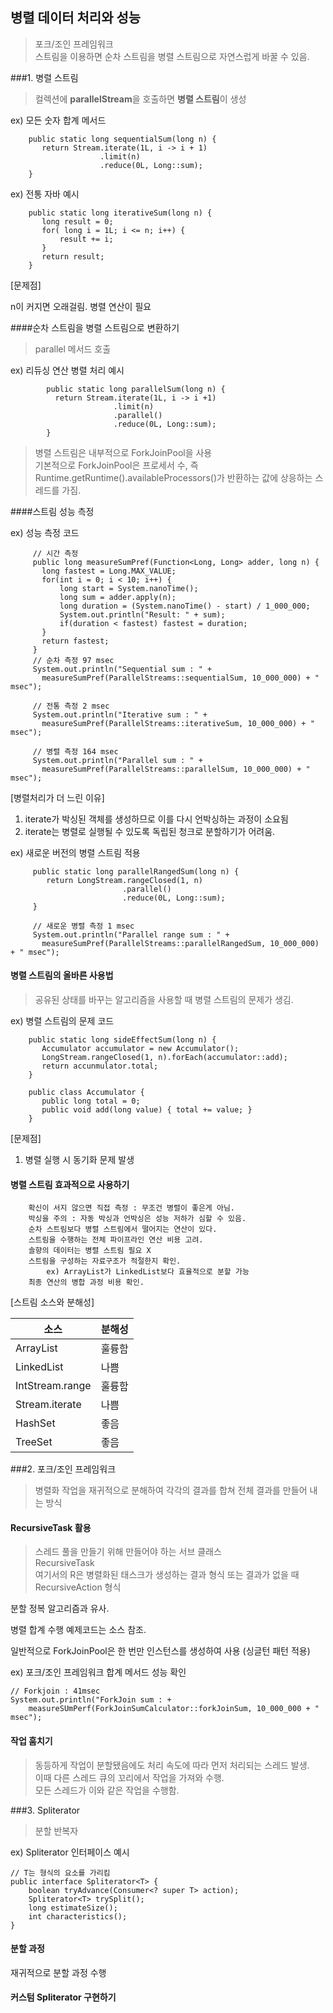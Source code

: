 ## 병렬 데이터 처리와 성능
> 포크/조인 프레임워크 <br/>
스트림을 이용하면 순차 스트림을 병렬 스트림으로 자연스럽게 바꿀 수 있음.

###1. 병렬 스트림
> 컬렉션에 **parallelStream**을 호출하면 **병렬 스트림**이 생성

ex) 모든 숫자 합계 메서드
```aidl
    public static long sequentialSum(long n) {
       return Stream.iterate(1L, i -> i + 1)
                    .limit(n)
                    .reduce(0L, Long::sum);
    }
``` 

ex) 전통 자바 예시
```aidl
    public static long iterativeSum(long n) {
       long result = 0;
       for( long i = 1L; i <= n; i++) {
           result += i;
       }
       return result;
    } 
```
[문제점]

n이 커지면 오래걸림. 병렬 연산이 필요
    
####순차 스트림을 병렬 스트림으로 변환하기 
> parallel 메서드 호출

ex) 리듀싱 연산 병렬 처리 예시
```aidl
        public static long parallelSum(long n) {
          return Stream.iterate(1L, i -> i +1)   
                       .limit(n)
                       .parallel()
                       .reduce(0L, Long::sum);
        }     
```

 > 병렬 스트림은 내부적으로 ForkJoinPool을 사용 <br/>
   기본적으로 ForkJoinPool은 프로세서 수, 즉 Runtime.getRuntime().availableProcessors()가
   반환하는 값에 상응하는 스레드를 가짐.
    
####스트림 성능 측정
        
ex) 성능 측정 코드
```aidl
     // 시간 측정
     public long measureSumPref(Function<Long, Long> adder, long n) {
       long fastest = Long.MAX_VALUE;
       for(int i = 0; i < 10; i++) {
           long start = System.nanoTime();
           long sum = adder.apply(n);
           long duration = (System.nanoTime() - start) / 1_000_000;
           System.out.println("Result: " + sum);
           if(duration < fastest) fastest = duration;
       }
       return fastest;
     }  
     // 순차 측정 97 msec
     System.out.println("Sequential sum : " + 
       measureSumPref(ParallelStreams::sequentialSum, 10_000_000) + " msec");  
  
     // 전통 측정 2 msec
     System.out.println("Iterative sum : " + 
       measureSumPref(ParallelStreams::iterativeSum, 10_000_000) + " msec");
    
     // 병렬 측정 164 msec
     System.out.println("Parallel sum : " + 
       measureSumPref(ParallelStreams::parallelSum, 10_000_000) + " msec"); 
```
     
[병렬처리가 더 느린 이유]
     
 1. iterate가 박싱된 객체를 생성하므로 이를 다시 언박싱하는 과정이 소요됨
 2. iterate는 병렬로 실행될 수 있도록 독립된 청크로 분할하기가 어려움.
     
 ex) 새로운 버전의 병렬 스트림 적용
```
     public static long parallelRangedSum(long n) {
        return LongStream.rangeClosed(1, n)
                         .parallel()
                         .reduce(0L, Long::sum);
     }
     
     // 새로운 병렬 측정 1 msec
     System.out.println("Parallel range sum : " + 
       measureSumPref(ParallelStreams::parallelRangedSum, 10_000_000) + " msec"); 
```

#### 병렬 스트림의 올바른 사용법
> 공유된 상태를 바꾸는 알고리즘을 사용할 때 병렬 스트림의 문제가 생김.
    
ex) 병렬 스트림의 문제 코드
```aidl
    public static long sideEffectSum(long n) {
       Accumulator accumulator = new Accumulator();
       LongStream.rangeClosed(1, n).forEach(accumulator::add);
       return accunmulator.total;
    }

    public class Accumulator {    
       public long total = 0;
       public void add(long value) { total += value; }
    }
```     
[문제점]
    
1. 병렬 실행 시 동기화 문제 발생
    
#### 병렬 스트림 효과적으로 사용하기
        확신이 서지 않으면 직접 측정 : 무조건 병렬이 좋은게 아님.
        박싱을 주의 : 자동 박싱과 언박싱은 성능 저하가 심할 수 있음.
        순차 스트림보다 병렬 스트림에서 떨어지는 연산이 있다.
        스트림을 수행하는 전체 파이프라인 연산 비용 고려.
        솔향의 데이터는 병렬 스트림 필요 X
        스트림을 구성하는 자료구조가 적절한지 확인.
            ex) ArrayList가 LinkedList보다 효율적으로 분할 가능
        최종 연산의 병합 과정 비용 확인.
        
[스트림 소스와 분해성]

소스 | 분해성
----|-----
ArrayList | 훌륭함
LinkedList | 나쁨
IntStream.range | 훌륭함
Stream.iterate | 나쁨
HashSet | 좋음
TreeSet | 좋음  
      
      
###2. 포크/조인 프레임워크
> 병렬화 작업을 재귀적으로 분해하여 각각의 결과를 합쳐 전체 결과를 만들어 내는 방식

#### RecursiveTask 활용
> 스레드 풀을 만들기 위해 만들어야 하는 서브 클래스 <br/>
RecursiveTask<R> <br/>
여기서의 R은 병렬화된 태스크가 생성하는 결과 형식 또는 결과가 없을 때 RecursiveAction 형식

분할 정복 알고리즘과 유사.

병렬 합계 수행 예제코드는 소스 참조.

일반적으로 ForkJoinPool은 한 번만 인스턴스를 생성하여 사용 (싱글턴 패턴 적용)

ex) 포크/조인 프레임워크 합계 메서드 성능 확인
```
// Forkjoin : 41msec
System.out.println("ForkJoin sum : +
    measureSUmPerf(ForkJoinSumCalculator::forkJoinSum, 10_000_000 + " msec");
```

#### 작업 훔치기
> 동등하게 작업이 분할됐음에도 처리 속도에 따라 먼저 처리되는 스레드 발생. <br/>
이때 다른 스레드 큐의 꼬리에서 작업을 가져와 수행. <br/>
모든 스레드가 이와 같은 작업을 수행함.

###3. Spliterator
> 분할 반복자

ex) Spliterator 인터페이스 예시
```aidl
// T는 형식의 요소를 가리킴
public interface Spliterator<T> {
    boolean tryAdvance(Consumer<? super T> action);
    Spliterator<T> trySplit();
    long estimateSize();
    int characteristics();
}
```

#### 분할 과정
재귀적으로 분할 과정 수행

#### 커스텀 Spliterator 구현하기

